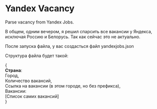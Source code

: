 # Yandex Vacancy
Parse vacancy from Yandex Jobs.

В общем, одним вечером, я решил спарсить все вакансии у Яндекса, исключая Россию и Белорусь. Так как сейчас это не актуально.

После запуска файла, у вас создасться файл yandexjobs.json

Структура файла будет такой:

{<br>
  <b>Страна</b>:<br>
    Город,<br>
    Количество вакансий,<br>
    Cсылка на вакансии (в этом городе, но без префикса),<br>
      Вакансии:<br>
          [Список самих вакансий]<br>
}
